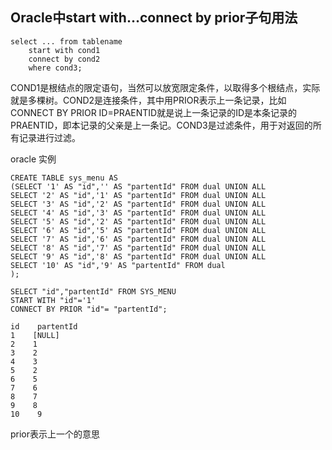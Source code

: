 ## **Oracle中start with…connect by prior子句用法**

```
select ... from tablename 
    start with cond1 
    connect by cond2 
    where cond3;
```

COND1是根结点的限定语句，当然可以放宽限定条件，以取得多个根结点，实际就是多棵树。COND2是连接条件，其中用PRIOR表示上一条记录，比如CONNECT BY PRIOR ID=PRAENTID就是说上一条记录的ID是本条记录的PRAENTID，即本记录的父亲是上一条记。COND3是过滤条件，用于对返回的所有记录进行过滤。

oracle 实例

```
CREATE TABLE sys_menu AS
(SELECT '1' AS "id",'' AS "partentId" FROM dual UNION ALL
SELECT '2' AS "id",'1' AS "partentId" FROM dual UNION ALL
SELECT '3' AS "id",'2' AS "partentId" FROM dual UNION ALL
SELECT '4' AS "id",'3' AS "partentId" FROM dual UNION ALL
SELECT '5' AS "id",'2' AS "partentId" FROM dual UNION ALL
SELECT '6' AS "id",'5' AS "partentId" FROM dual UNION ALL
SELECT '7' AS "id",'6' AS "partentId" FROM dual UNION ALL
SELECT '8' AS "id",'7' AS "partentId" FROM dual UNION ALL
SELECT '9' AS "id",'8' AS "partentId" FROM dual UNION ALL
SELECT '10' AS "id",'9' AS "partentId" FROM dual
);

SELECT "id","partentId" FROM SYS_MENU
START WITH "id"='1'
CONNECT BY PRIOR "id"= "partentId";

id    partentId
1    [NULL]
2    1
3    2
4    3
5    2
6    5
7    6
8    7
9    8
10    9
```

prior表示上一个的意思



